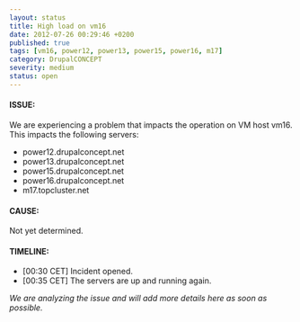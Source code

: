 ```yaml
---
layout: status
title: High load on vm16
date: 2012-07-26 00:29:46 +0200
published: true
tags: [vm16, power12, power13, power15, power16, m17]
category: DrupalCONCEPT
severity: medium
status: open
---
```


#### ISSUE:

We are experiencing a problem that impacts the operation on VM host vm16. This impacts the following servers:

* power12.drupalconcept.net
* power13.drupalconcept.net
* power15.drupalconcept.net
* power16.drupalconcept.net
* m17.topcluster.net

#### CAUSE:

Not yet determined.


#### TIMELINE:

* [00:30 CET] Incident opened.
* [00:35 CET] The servers are up and running again.

*We are analyzing the issue and will add more details here as soon as possible.*
